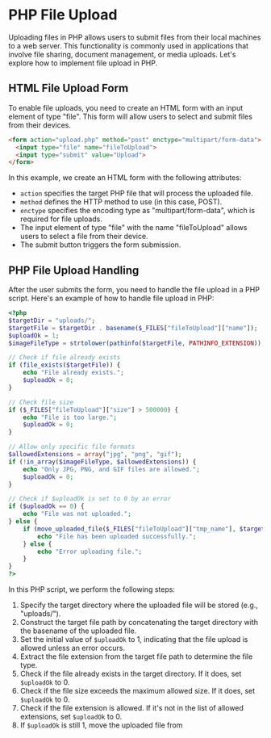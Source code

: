 # PHP File Upload

Uploading files in PHP allows users to submit files from their local machines to a web server. This functionality is commonly used in applications that involve file sharing, document management, or media uploads. Let's explore how to implement file upload in PHP.

## HTML File Upload Form

To enable file uploads, you need to create an HTML form with an input element of type "file". This form will allow users to select and submit files from their devices.

``````html
<form action="upload.php" method="post" enctype="multipart/form-data">
  <input type="file" name="fileToUpload">
  <input type="submit" value="Upload">
</form>
``````

In this example, we create an HTML form with the following attributes:
- `action` specifies the target PHP file that will process the uploaded file.
- `method` defines the HTTP method to use (in this case, POST).
- `enctype` specifies the encoding type as "multipart/form-data", which is required for file uploads.
- The input element of type "file" with the name "fileToUpload" allows users to select a file from their device.
- The submit button triggers the form submission.

## PHP File Upload Handling

After the user submits the form, you need to handle the file upload in a PHP script. Here's an example of how to handle file upload in PHP:

``````php
<?php
$targetDir = "uploads/";
$targetFile = $targetDir . basename($_FILES["fileToUpload"]["name"]);
$uploadOk = 1;
$imageFileType = strtolower(pathinfo($targetFile, PATHINFO_EXTENSION));

// Check if file already exists
if (file_exists($targetFile)) {
    echo "File already exists.";
    $uploadOk = 0;
}

// Check file size
if ($_FILES["fileToUpload"]["size"] > 500000) {
    echo "File is too large.";
    $uploadOk = 0;
}

// Allow only specific file formats
$allowedExtensions = array("jpg", "png", "gif");
if (!in_array($imageFileType, $allowedExtensions)) {
    echo "Only JPG, PNG, and GIF files are allowed.";
    $uploadOk = 0;
}

// Check if $uploadOk is set to 0 by an error
if ($uploadOk == 0) {
    echo "File was not uploaded.";
} else {
    if (move_uploaded_file($_FILES["fileToUpload"]["tmp_name"], $targetFile)) {
        echo "File has been uploaded successfully.";
    } else {
        echo "Error uploading file.";
    }
}
?>
``````

In this PHP script, we perform the following steps:
1. Specify the target directory where the uploaded file will be stored (e.g., "uploads/").
2. Construct the target file path by concatenating the target directory with the basename of the uploaded file.
3. Set the initial value of `$uploadOk` to 1, indicating that the file upload is allowed unless an error occurs.
4. Extract the file extension from the target file path to determine the file type.
5. Check if the file already exists in the target directory. If it does, set `$uploadOk` to 0.
6. Check if the file size exceeds the maximum allowed size. If it does, set `$uploadOk` to 0.
7. Check if the file extension is allowed. If it's not in the list of allowed extensions, set `$uploadOk` to 0.
8. If `$uploadOk` is still 1, move the uploaded file from
